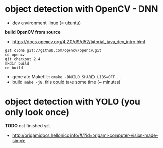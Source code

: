 # object detection with OpenCV - DNN

* dev environment: linux (= ubuntu)

__build OpenCV from source__
* https://docs.opencv.org/4.2.0/d9/d52/tutorial_java_dev_intro.html
```
git clone git://github.com/opencv/opencv.git
cd opencv
git checkout 2.4
mkdir build
cd build
```
* generate Makefile: `cmake -DBUILD_SHARED_LIBS=OFF ..`
* build: `make -j8`. this could take some time (~ minutes)

# object detection with YOLO (you only look once)
__TODO__ not finished yet
* http://origamidocs.hellonico.info/#/?id=origami-computer-vision-made-simple
